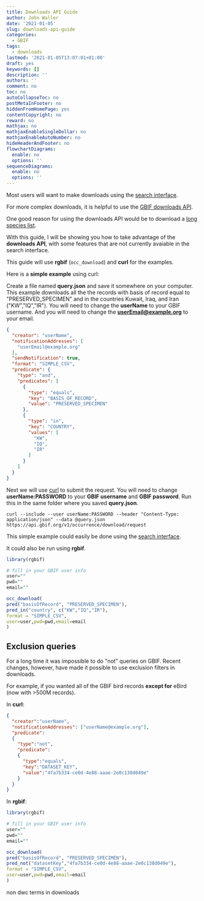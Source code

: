 ```yaml
---
title: Downloads API Guide
author: John Waller
date: '2021-01-05'
slug: downloads-api-guide
categories:
  - GBIF
tags:
  - downloads
lastmod: '2021-01-05T13:07:01+01:00'
draft: yes
keywords: []
description: ''
authors: ''
comment: no
toc: no
autoCollapseToc: no
postMetaInFooter: no
hiddenFromHomePage: yes
contentCopyright: no
reward: no
mathjax: no
mathjaxEnableSingleDollar: no
mathjaxEnableAutoNumber: no
hideHeaderAndFooter: no
flowchartDiagrams:
  enable: no
  options: ''
sequenceDiagrams:
  enable: no
  options: ''
---
```


Most users will want to make downloads using the [search interface](https://www.gbif.org/occurrence/search?occurrence_status=present&q=). 

For more complex downloads, it is helpful to use the [GBIF downloads API](https://www.gbif.org/developer/occurrence#download).

One good reason for using the downloads API would be to download a [long species list](https://data-blog.gbif.org/post/downloading-long-species-lists-on-gbif/). 

With this guide, I will be showing you how to take advantage of the **downloads API**, with some features that are not currently avaiable in the search interface. 

<!--more-->

This guide will use **rgbif** (`occ_download`) and **curl** for the examples. 

Here is a **simple example** using curl: 

Create a file named **query.json** and save it somewhere on your computer. This example downloads all the the records with basis of record equal to "PRESERVED_SPECIMEN" and in the countries Kuwait, Iraq, and Iran ("KW","IQ","IR"). You will need to change the **userName** to your GBIF username. And you will need to change the **userEmail@example.org** to your email. 

```json
{
  "creator": "userName",
  "notificationAddresses": [
    "userEmail@example.org"
  ],
  "sendNotification": true,
  "format": "SIMPLE_CSV",
  "predicate": {
    "type": "and",
    "predicates": [
      {
        "type": "equals",
        "key": "BASIS_OF_RECORD",
        "value": "PRESERVED_SPECIMEN"
      },
      {
        "type": "in",
        "key": "COUNTRY",
        "values": [
          "KW",
          "IQ",
          "IR"
        ]
      }
    ]
  }
}

```

Next we will use [curl](https://curl.se/download.html) to submit the request. You will need to change **userName:PASSWORD** to your **GBIF username** and **GBIF password**. Run this in the same folder where you saved **query.json**.

```shell 
curl --include --user userName:PASSWORD --header "Content-Type: application/json" --data @query.json https://api.gbif.org/v1/occurrence/download/request
```

This simple example could easily be done using the [search interface](https://www.gbif.org/occurrence/search?basis_of_record=PRESERVED_SPECIMEN&country=KW&country=IR&country=IQ). 

It could also be run using **rgbif**. 

```R 
library(rgbif)

# fill in your GBIF user info
user=""
pwd=""
email=""

occ_download(
pred("basisOfRecord", "PRESERVED_SPECIMEN"),
pred_in("country", c("KW","IQ","IR"),
format = "SIMPLE_CSV",
user=user,pwd=pwd,email=email
)
```

## Exclusion queries

For a long time it was impossible to do "not" queries on GBIF. Recent changes, however, have made it possible to use exclusion filters in downloads. 

For example, if you wanted all of the GBIF bird records **except for** eBird (now with >500M records). 

In **curl**:

```json
{
  "creator":"userName",
  "notificationAddresses": ["userName@example.org"],
  "predicate":
  {
    "type":"not",
    "predicate":
    {
      "type":"equals",
      "key":"DATASET_KEY",
      "value":"4fa7b334-ce0d-4e88-aaae-2e0c138d049e"
    }
  }
}
```

In **rgbif**:

```R 
library(rgbif)

# fill in your GBIF user info
user=""
pwd=""
email=""

occ_download(
pred("basisOfRecord", "PRESERVED_SPECIMEN"),
pred_not("datasetKey","4fa7b334-ce0d-4e88-aaae-2e0c138d049e"),
format = "SIMPLE_CSV",
user=user,pwd=pwd,email=email
)
```


non dwc terms in downloads



